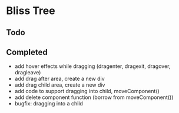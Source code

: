 # Bliss Tree

## Todo

## Completed

- add hover effects while dragging (dragenter, dragexit, dragover, dragleave)
- add drag after area, create a new div
- add drag child area, create a new div
- add code to support dragging into child, moveComponent()
- add delete component function (borrow from moveComponent())
- bugfix: dragging into a child
